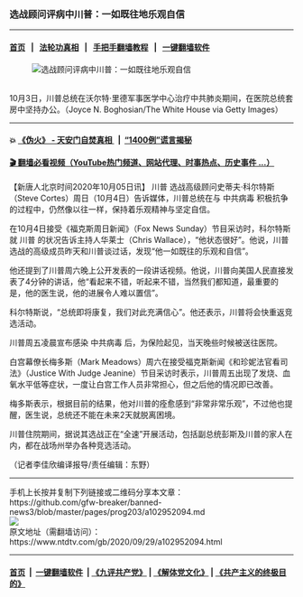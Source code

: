 ### 选战顾问评病中川普：一如既往地乐观自信
------------------------

#### [首页](https://github.com/gfw-breaker/banned-news3/blob/master/README.md) &nbsp;&nbsp;|&nbsp;&nbsp; [法轮功真相](https://github.com/begood0513/basic/blob/master/README.md)  &nbsp;&nbsp;|&nbsp;&nbsp; [手把手翻墙教程](https://github.com/gfw-breaker/guides/wiki)  &nbsp;&nbsp;|&nbsp;&nbsp; [一键翻墙软件](https://github.com/gfw-breaker/nogfw/blob/master/README.md)  



<div><div class="featured_image">
 <figure>
  <img alt="选战顾问评病中川普：一如既往地乐观自信" src="https://i.ntdtv.com/assets/uploads/2020/10/3b690c4266af14cb97b96c54deb1aabe-800x450.jpg"/>
 </figure><br/>
 <span class="caption">
  10月3日，川普总统在沃尔特‧里德军事医学中心治疗中共肺炎期间，在医院总统套房中坚持办公。（Joyce N. Boghosian/The White House via Getty Images）
 </span>
</div>
</div><hr/>

#### 💥 [《伪火》 - 天安门自焚真相 ](http://158.247.195.190:10000/videos/blog/weihuo.html)&nbsp; |&nbsp; [“1400例”谎言揭秘  ](http://158.247.195.190:10000/videos/blog/jiexi1400.html)

#### [ 🎬  翻墙必看视频（YouTube热门频道、网站代理、时事热点、历史事件 ...）](https://github.com/gfw-breaker/links/blob/master/banned.md)

<div><div class="post_content" itemprop="articleBody">
 <p>
  【新唐人北京时间2020年10月05日讯】
  <ok href="https://www.ntdtv.com/gb/川普.htm">
   川普
  </ok>
  选战高级顾问史蒂夫·科尔特斯（Steve Cortes）周日（10月4日）告诉媒体，川普总统在与
  <ok href="https://www.ntdtv.com/gb/中共病毒.htm">
   中共病毒
  </ok>
  积极抗争的过程中，仍然像以往一样，保持着乐观精神与坚定自信。
 </p>
 <p>
  在10月4日接受《福克斯周日新闻》（Fox News Sunday）节目采访时，科尔特斯就
  <ok href="https://www.ntdtv.com/gb/川普.htm">
   川普
  </ok>
  的状况告诉主持人华莱士（Chris Wallace），“他状态很好”。他说，川普选战的高级成员昨天和川普谈过话，发现“他一如既往的乐观和自信”。
 </p>
 <p>
  他还提到了川普周六晚上公开发表的一段讲话视频。他说，川普向美国人民直接发表了4分钟的讲话，他“看起来不错，听起来不错，当然我们都知道，最重要的是，他的医生说，他的进展令人难以置信”。
 </p>
 <p>
  科尔特斯说，“总统即将康复，我们对此充满信心”。他还表示，川普将会快重返竞选活动。
 </p>
 <p>
  川普周五凌晨宣布感染
  <ok href="https://www.ntdtv.com/gb/中共病毒.htm">
   中共病毒
  </ok>
  后，为保险起见，当天晚些时候被送往医院。
 </p>
 <p>
  白宫幕僚长梅多斯（Mark Meadows）周六在接受福克斯新闻《和珍妮法官看司法》（Justice With Judge Jeanine）节目采访时表示，川普周五出现了发烧、血氧水平低等症状，一度让白宫工作人员非常担心，但之后他的情况即已改善。
 </p>
 <p>
  梅多斯表示，根据目前的结果，他对川普的痊愈感到“非常非常乐观”，不过他也提醒，医生说，总统还不能在未来2天就脱离困境。
 </p>
 <p>
  川普住院期间，据说其选战正在“全速”开展活动，包括副总统彭斯及川普的家人在内，都在战场州举办各种竞选活动。
 </p>
 <p>
  （记者李佳欣编译报导/责任编辑：东野）
 </p>
 <div class="single_ad">
 </div>
</div>
</div>
<hr/>
手机上长按并复制下列链接或二维码分享本文章：<br/>
https://github.com/gfw-breaker/banned-news3/blob/master/pages/prog203/a102952094.md <br/>
<a href='https://github.com/gfw-breaker/banned-news3/blob/master/pages/prog203/a102952094.md'><img src='https://github.com/gfw-breaker/banned-news3/blob/master/pages/prog203/a102952094.md.png'/></a> <br/>
原文地址（需翻墙访问）：https://www.ntdtv.com/gb/2020/09/29/a102952094.html


------------------------
#### [首页](https://github.com/gfw-breaker/banned-news3/blob/master/README.md) &nbsp;|&nbsp; [一键翻墙软件](https://github.com/gfw-breaker/nogfw/blob/master/README.md) &nbsp;| [《九评共产党》](https://github.com/gfw-breaker/9ping.md/blob/master/README.md#九评之一评共产党是什么) | [《解体党文化》](https://github.com/gfw-breaker/jtdwh.md/blob/master/README.md) | [《共产主义的终极目的》](https://github.com/gfw-breaker/gczydzjmd.md/blob/master/README.md)


<img src='http://gfw-breaker.win/banned-news3/pages/prog203/a102952094.md' width='0px' height='0px'/>